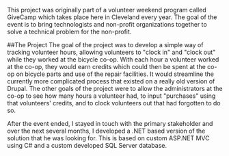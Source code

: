 This project was originally part of a volunteer weekend program called GiveCamp which takes place here in Cleveland every year. The goal of the event is to bring technologists and non-profit organizations together to solve a technical problem for the non-profit. 

##The Project
The goal of the project was to develop a simple way of tracking volunteer hours, allowing volunteers to "clock in" and "clock out" while they worked at the bicycle co-op. With each hour a volunteer worked at the co-op, they would earn credits which could then be spent at the co-op on bicycle parts and use of the repair facilities. It would streamline the currently more complicated process that existed on a really old version of Drupal. The other goals of the project were to allow the administrators at the co-op to see how many hours a volunteer had, to input "purchases" using that volunteers' credits, and to clock volunteers out that had forgotten to do so. 

After the event ended, I stayed in touch with the primary stakeholder and over the next several months, I developed a .NET based version of the solution that he was looking for. This is based on custom ASP.NET MVC using C# and a custom developed SQL Server database. 

